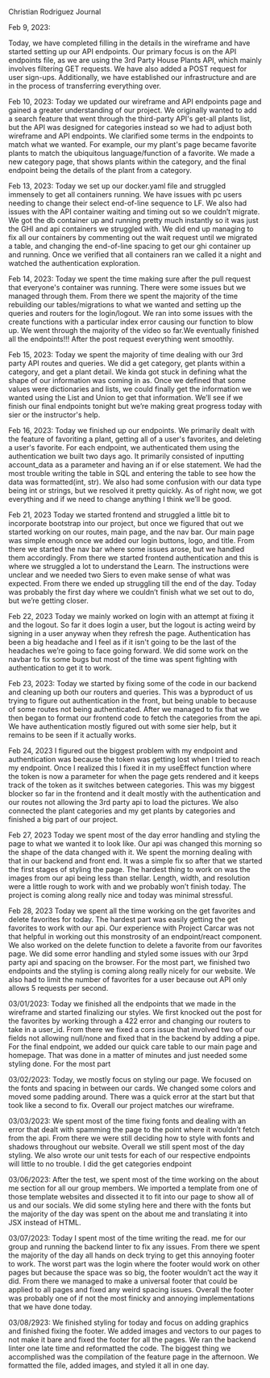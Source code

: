 Christian Rodriguez Journal

Feb 9, 2023:

Today, we have completed filling in the details in the wireframe and have started setting up our API endpoints. Our primary focus is on the API endpoints file, as we are using the 3rd Party House Plants API, which mainly involves filtering GET requests. We have also added a POST request for user sign-ups. Additionally, we have established our infrastructure and are in the process of transferring everything over.

Feb 10, 2023:
Today we updated our wireframe and API endpoints page and gained a greater understanding of our project. We originally wanted to add a search feature that went through the third-party API's get-all plants list, but the API was designed for categories instead so we had to adjust both wireframe and API endpoints. We clarified some terms in the endpoints to match what we wanted. For example, our my plant's page became favorite plants to match the ubiquitous language/function of a favorite. We made a new category page, that shows plants within the category, and the final endpoint being the details of the plant from a category.

Feb 13, 2023:
Today we set up our docker.yaml file and struggled immensely to get all containers running. We have issues with pc users needing to change their select end-of-line sequence to LF. We also had issues with the API container waiting and timing out so we couldn’t migrate. We got the db container up and running pretty much instantly so it was just the GHI and api containers we struggled with. We did end up managing to fix all our containers by commenting out the wait request until we migrated a table, and changing the end-of-line spacing to get our ghi container up and running. Once we verified that all containers ran we called it a night and watched the authentication exploration.

Feb 14, 2023:
Today we spent the time making sure after the pull request that everyone's container was running. There were some issues but we managed through them. From there we spent the majority of the time rebuilding our tables/migrations to what we wanted and setting up the queries and routers for the login/logout. We ran into some issues with the create functions with a particular index error causing our function to blow up. We went through the majority of the video so far.We eventually finished all the endpoints!!! After the post request everything went smoothly.

Feb 15, 2023:
Today we spent the majority of time dealing with our 3rd party API routes and queries. We did a get category, get plants within a category, and get a plant detail. We kinda got stuck in defining what the shape of our information was coming in as. Once we defined that some values were dictionaries and lists, we could finally get the information we wanted using the List and Union to get that information. We’ll see if we finish our final endpoints tonight but we’re making great progress today with sier or the instructor's help.

Feb 16, 2023:
Today we finished up our endpoints. We primarily dealt with the feature of favoriting a plant, getting all of a user's favorites, and deleting a user's favorite. For each endpoint, we authenticated them using the authentication we built two days ago. It primarily consisted of inputting account_data as a parameter and having an if or else statement. We had the most trouble writing the table in SQL and entering the table to see how the data was formatted(int, str). We also had some confusion with our data type being int or strings, but we resolved it pretty quickly. As of right now, we got everything and if we need to change anything I think we’ll be good.

Feb 21, 2023
Today we started frontend and struggled a little bit to incorporate bootstrap into our project, but once we figured that out we started working on our routes, main page, and the nav bar. Our main page was simple enough once we added our login buttons, logo, and title. From there we started the nav bar where some issues arose, but we handled them accordingly. From there we started frontend authentication and this is where we struggled a lot to understand the Learn. The instructions were unclear and we needed two Siers to even make sense of what was expected. From there we ended up struggling till the end of the day. Today was probably the first day where we couldn’t finish what we set out to do, but we’re getting closer.

Feb 22, 2023
Today we mainly worked on login with an attempt at fixing it and the logout. So far it does login a user, but the logout is acting weird by signing in a user anyway when they refresh the page. Authentication has been a big headache and I feel as if it isn't going to be the last of the headaches we’re going to face going forward. We did some work on the navbar to fix some bugs but most of the time was spent fighting with authentication to get it to work.

Feb 23, 2023:
Today we started by fixing some of the code in our backend and cleaning up both our routers and queries. This was a byproduct of us trying to figure out authentication in the front, but being unable to because of some routes not being authenticated. After we managed to fix that we then began to format our frontend code to fetch the categories from the api. We have authentication mostly figured out with some sier help, but it remains to be seen if it actually works.

Feb 24, 2023
I figured out the biggest problem with my endpoint and authentication was because the token was getting lost when I tried to reach my endpoint. Once I realized this I fixed it in my useEffect function where the token is now a parameter for when the page gets rendered and it keeps track of the token as it switches between categories. This was my biggest blocker so far in the frontend and it dealt mostly with the authentication and our routes not allowing the 3rd party api to load the pictures. We also connected the plant categories and my get plants by categories and finished a big part of our project.

Feb 27, 2023
Today we spent most of the day error handling and styling the page to what we wanted it to look like. Our api was changed this morning so the shape of the data changed with it. We spent the morning dealing with that in our backend and front end. It was a simple fix so after that we started the first stages of styling the page. The hardest thing to work on was the images from our api being less than stellar. Length, width, and resolution were a little rough to work with and we probably won’t finish today. The project is coming along really nice and today was minimal stressful.

Feb 28, 2023
Today we spent all the time working on the get favorites and delete favorites for today. The hardest part was easily getting the get favorites to work with our api. Our experience with Project Carcar was not that helpful in working out this monstrosity of an endpoint/react component. We also worked on the delete function to delete a favorite from our favorites page. We did some error handling and styled some issues with our 3rpd party api and spacing on the browser. For the most part, we finished two endpoints and the styling is coming along really nicely for our website. We also had to limit the number of favorites for a user because out API only allows 5 requests per second.

03/01/2023:
Today we finished all the endpoints that we made in the wireframe and started finalizing our styles. We first knocked out the post for the favorites by working through a 422 error and changing our routers to take in a user_id. From there we fixed a cors issue that involved two of our fields not allowing null/none and fixed that in the backend by adding a pipe. For the final endpoint, we added our quick care table to our main page and homepage. That was done in a matter of minutes and just needed some styling done. For the most part

03/02/2023:
Today, we mostly focus on styling our page. We focused on the fonts and spacing in between our cards. We changed some colors and moved some padding around. There was a quick error at the start but that took like a second to fix. Overall our project matches our wireframe.

03/03/2023:
We spent most of the time fixing fonts and dealing with an error that dealt with spamming the page to the point where it wouldn’t fetch from the api. From there we were still deciding how to style with fonts and shadows throughout our website. Overall we still spent most of the day styling. We also wrote our unit tests for each of our respective endpoints will little to no trouble. I did the get categories endpoint

03/06/2023:
After the test, we spent most of the time working on the about me section for all our group members. We imported a template from one of those template websites and dissected it to fit into our page to show all of us and our socials. We did some styling here and there with the fonts but the majority of the day was spent on the about me and translating it into JSX instead of HTML.

03/07/2023:
Today I spent most of the time writing the read. me for our group and running the backend linter to fix any issues. From there we spent the majority of the day all hands on deck trying to get this annoying footer to work. The worst part was the login where the footer would work on other pages but because the space was so big, the footer wouldn’t act the way it did. From there we managed to make a universal footer that could be applied to all pages and fixed any weird spacing issues. Overall the footer was probably one of if not the most finicky and annoying implementations that we have done today.

03/08/2923:
We finished styling for today and focus on adding graphics and finished fixing the footer. We added images and vectors to our pages to not make it bare and fixed the footer for all the pages. We ran the backend linter one late time and reformatted the code. The biggest thing we accomplished was the compilation of the feature page in the afternoon. We formatted the file, added images, and styled it all in one day.

